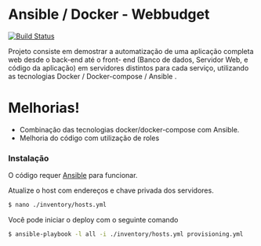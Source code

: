 # Ansible / Docker - Webbudget



[![Build Status](https://travis-ci.org/joemccann/dillinger.svg?branch=master)](https://travis-ci.org/joemccann/dillinger)

Projeto consiste em demostrar a automatização de uma aplicação completa web desde o back-end até o front- end (Banco de dados, Servidor Web, e código da aplicação) em servidores distintos para cada serviço, utilizando as tecnologias Docker / Docker-compose / Ansible .

# Melhorias!

  - Combinação das tecnologias docker/docker-compose com Ansible.
  - Melhoria do código com utilização de roles 

### Instalação

O código requer [Ansible](https://www.ansible.com/) para funcionar.

Atualize o host com endereços e chave privada dos servidores.

```sh
$ nano ./inventory/hosts.yml
```

Você pode iniciar o deploy com o seguinte comando  

```sh
$ ansible-playbook -l all -i ./inventory/hosts.yml provisioning.yml
```
